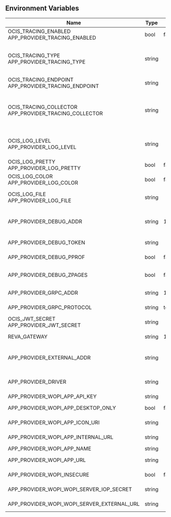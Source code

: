 ## Environment Variables

| Name | Type | Default Value | Description |
|------|------|---------------|-------------|
| OCIS_TRACING_ENABLED<br/>APP_PROVIDER_TRACING_ENABLED | bool | false | Activates tracing.|
| OCIS_TRACING_TYPE<br/>APP_PROVIDER_TRACING_TYPE | string |  | The type of tracing. Defaults to "", which is the same as "jaeger". Allowed tracing types are "jaeger" and "" as of now.|
| OCIS_TRACING_ENDPOINT<br/>APP_PROVIDER_TRACING_ENDPOINT | string |  | The endpoint of the tracing agent.|
| OCIS_TRACING_COLLECTOR<br/>APP_PROVIDER_TRACING_COLLECTOR | string |  | The HTTP endpoint for sending spans directly to a collector, i.e. http://jaeger-collector:14268/api/traces. Only used if the tracing endpoint is unset.|
| OCIS_LOG_LEVEL<br/>APP_PROVIDER_LOG_LEVEL | string |  | The log level. Valid values are: "panic", "fatal", "error", "warn", "info", "debug", "trace".|
| OCIS_LOG_PRETTY<br/>APP_PROVIDER_LOG_PRETTY | bool | false | Activates pretty log output.|
| OCIS_LOG_COLOR<br/>APP_PROVIDER_LOG_COLOR | bool | false | Activates colorized log output.|
| OCIS_LOG_FILE<br/>APP_PROVIDER_LOG_FILE | string |  | The path to the log file. Activates logging to this file if set.|
| APP_PROVIDER_DEBUG_ADDR | string | 127.0.0.1:9165 | Bind address of the debug server, where metrics, health, config and debug endpoints will be exposed.|
| APP_PROVIDER_DEBUG_TOKEN | string |  | Token to secure the metrics endpoint|
| APP_PROVIDER_DEBUG_PPROF | bool | false | Enables pprof, which can be used for profiling|
| APP_PROVIDER_DEBUG_ZPAGES | bool | false | Enables zpages, which can  be used for collecting and viewing traces in-memory.|
| APP_PROVIDER_GRPC_ADDR | string | 127.0.0.1:9164 | The bind address of the GRPC service.|
| APP_PROVIDER_GRPC_PROTOCOL | string | tcp | The transport protocol of the GPRC service.|
| OCIS_JWT_SECRET<br/>APP_PROVIDER_JWT_SECRET | string |  | The secret to mint and validate jwt tokens.|
| REVA_GATEWAY | string | 127.0.0.1:9142 | The CS3 gateway endpoint.|
| APP_PROVIDER_EXTERNAL_ADDR | string |  | Address of the app provider, where the GATEWAY service can reach it.|
| APP_PROVIDER_DRIVER | string |  | Driver, the APP PROVIDER services uses. Only "wopi" is supported as of now.|
| APP_PROVIDER_WOPI_APP_API_KEY | string |  | API key for the wopi app.|
| APP_PROVIDER_WOPI_APP_DESKTOP_ONLY | bool | false | Offer this app only on desktop.|
| APP_PROVIDER_WOPI_APP_ICON_URI | string |  | URI to an app icon to be used by clients.|
| APP_PROVIDER_WOPI_APP_INTERNAL_URL | string |  | Internal URL to the app, like in your DMZ.|
| APP_PROVIDER_WOPI_APP_NAME | string |  | Human readable app name.|
| APP_PROVIDER_WOPI_APP_URL | string |  | URL for end users to access the app.|
| APP_PROVIDER_WOPI_INSECURE | bool | false | Allow insecure connections to the app.|
| APP_PROVIDER_WOPI_WOPI_SERVER_IOP_SECRET | string |  | Shared secret of the CS3org WOPI server.|
| APP_PROVIDER_WOPI_WOPI_SERVER_EXTERNAL_URL | string |  | External url of the CS3org WOPI server.|